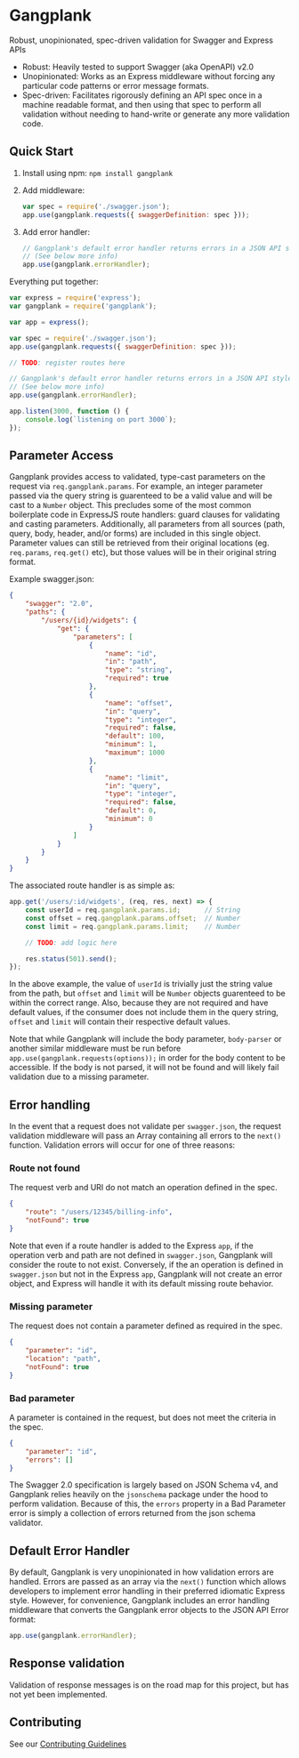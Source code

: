 # Gangplank
Robust, unopinionated, spec-driven validation for Swagger and Express APIs

* Robust: Heavily tested to support Swagger (aka OpenAPI) v2.0
* Unopinionated: Works as an Express middleware without forcing any particular code patterns or error message formats.
* Spec-driven: Facilitates rigorously defining an API spec once in a machine readable format, and then using that spec to perform all validation without needing to hand-write or generate any more validation code.

## Quick Start
1. Install using npm: `npm install gangplank`

1. Add middleware:

	``` js
	var spec = require('./swagger.json');
	app.use(gangplank.requests({ swaggerDefinition: spec }));
	```

1. Add error handler:

	``` js
	// Gangplank's default error handler returns errors in a JSON API style schema
	// (See below more info)
	app.use(gangplank.errorHandler);
	```

Everything put together:

``` js
var express = require('express');
var gangplank = require('gangplank');

var app = express();

var spec = require('./swagger.json');
app.use(gangplank.requests({ swaggerDefinition: spec }));

// TODO: register routes here

// Gangplank's default error handler returns errors in a JSON API style schema
// (See below more info)
app.use(gangplank.errorHandler);

app.listen(3000, function () {
	console.log(`listening on port 3000`);
});
```

## Parameter Access

Gangplank provides access to validated, type-cast parameters on the request via `req.gangplank.params`.  For example, an integer parameter passed via the query string is guarenteed to be a valid value and will be cast to a `Number` object.  This precludes some of the most common boilerplate code in ExpressJS route handlers: guard clauses for validating and casting parameters.  Additionally, all parameters from all sources (path, query, body, header, and/or forms) are included in this single object.  Parameter values can still be retrieved from their original locations (eg. `req.params`, `req.get()` etc), but those values will be in their original string format.

Example swagger.json:

``` json
{
	"swagger": "2.0",
	"paths": {
		"/users/{id}/widgets": {
			"get": {
				"parameters": [
					{
						"name": "id",
						"in": "path",
						"type": "string",
						"required": true
					},
					{
						"name": "offset",
						"in": "query",
						"type": "integer",
						"required": false,
						"default": 100,
						"minimum": 1,
						"maximum": 1000
					},
					{
						"name": "limit",
						"in": "query",
						"type": "integer",
						"required": false,
						"default": 0,
						"minimum": 0
					}
				]
			}
		}
	}
}
```

The associated route handler is as simple as:

``` js
app.get('/users/:id/widgets', (req, res, next) => {
	const userId = req.gangplank.params.id;      // String
	const offset = req.gangplank.params.offset;  // Number
	const limit = req.gangplank.params.limit;    // Number

	// TODO: add logic here

	res.status(501).send();
});
```

In the above example, the value of `userId` is trivially just the string value from the path, but `offset` and `limit` will be `Number` objects guarenteed to be within the correct range.  Also, because they are not required and have default values, if the consumer does not include them in the query string, `offset` and `limit` will contain their respective default values.


Note that while Gangplank will include the body parameter, `body-parser` or another similar middleware must be run before `app.use(gangplank.requests(options));` in order for the body content to be accessible.  If the body is not parsed, it will not be found and will likely fail validation due to a missing parameter.

## Error handling

In the event that a request does not validate per `swagger.json`, the request validation middleware will pass an Array containing all errors to the `next()` function.  Validation errors will occur for one of three reasons:

### Route not found
The request verb and URI do not match an operation defined in the spec.

``` json
{
	"route": "/users/12345/billing-info",
	"notFound": true
}
```

Note that even if a route handler is added to the Express `app`, if the operation verb and path are not defined in `swagger.json`, Gangplank will consider the route to not exist.  Conversely, if the an operation is defined in `swagger.json` but not in the Express `app`, Gangplank will not create an error object, and Express will handle it with its default missing route behavior. 

### Missing parameter
The request does not contain a parameter defined as required in the spec.

``` json
{
	"parameter": "id",
	"location": "path",
	"notFound": true
}
```

### Bad parameter
A parameter is contained in the request, but does not meet the criteria in the spec.

``` json
{
	"parameter": "id",
	"errors": []
}
```

The Swagger 2.0 specification is largely based on JSON Schema v4, and Gangplank relies heavily on the `jsonschema` package under the hood to perform validation.  Because of this, the `errors` property in a Bad Parameter error is simply a collection of errors returned from the json schema validator.

## Default Error Handler
By default, Gangplank is very unopinionated in how validation errors are handled.  Errors are passed as an array via the `next()` function which allows developers to implement error handling in their preferred idiomatic Express style.  However, for convenience, Gangplank includes an error handling middleware that converts the Gangplank error objects to the JSON API Error format:

``` js
app.use(gangplank.errorHandler);
```

## Response validation

Validation of response messages is on the road map for this project, but has not yet been implemented.

## Contributing

See our [Contributing Guidelines](./CONTRIBUTING.md)
